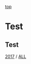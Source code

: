 [top](https://igapyon.github.io/diary/) 

Test
===================================


## Test

[2017](https://igapyon.github.io/diary/2017/index.html)
/ [ALL](https://igapyon.github.io/diary/idxall.html)


